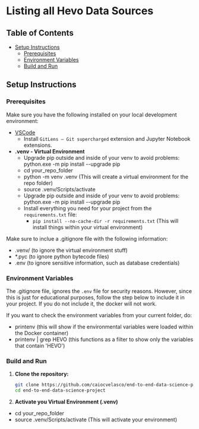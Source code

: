 # Listing all Hevo Data Sources

## Table of Contents

- [Setup Instructions](#setup-instructions)
  - [Prerequisites](#prerequisites)
  - [Environment Variables](#environment-variables)
  - [Build and Run](#build-and-run)

## Setup Instructions

### Prerequisites

Make sure you have the following installed on your local development environment:

* [VSCode](https://code.visualstudio.com/)
  * Install `GitLens — Git supercharged` extension and Jupyter Notebook extensions.
* **.venv - Virtual Environment**
  * Upgrade pip outside and inside of your venv to avoid problems: python.exe -m pip install --upgrade pip 
  * cd your_repo_folder
  * python -m venv .venv                            (This will create a virtual environment for the repo folder)
  * source .venv/Scripts/activate
  * Upgrade pip outside and inside of your venv to avoid problems: python.exe -m pip install --upgrade pip
  * Install everything you need for your project from the `requirements.txt` file:
    * `pip install --no-cache-dir -r requirements.txt`  (This will install things within your virtual environment)

Make sure to inclue a .gitignore file with the following information:

* .venv/         (to ignore the virtual environment stuff)
* *.pyc          (to ignore python bytecode files)
* .env           (to ignore sensitive information, such as database credentials)

### Environment Variables
The .gitignore file, ignores the `.env` file for security reasons. However, since this is just for educational purposes, follow the step below to include it in your project. If you do not include it, the docker will not work.

If you want to check the environment variables from your current folder, do:
* printenv (this will show if the environmental variables were loaded within the Docker container)
* printenv | grep HEVO (this functions as a filter to show only the variables that contain 'HEVO')

### Build and Run

1. **Clone the repository:**

   ```bash
   git clone https://github.com/caiocvelasco/end-to-end-data-science-project.git
   cd end-to-end-data-science-project

2. **Activate you Virtual Environment (.venv)**

* cd your_repo_folder
* source .venv/Scripts/activate                   (This will activate your environment)